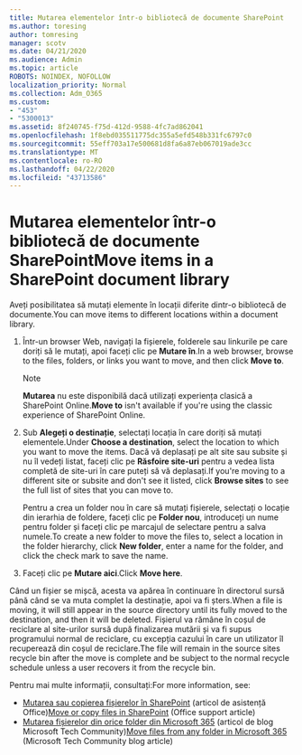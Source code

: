 ```yaml
---
title: Mutarea elementelor într-o bibliotecă de documente SharePoint
ms.author: toresing
author: tomresing
manager: scotv
ms.date: 04/21/2020
ms.audience: Admin
ms.topic: article
ROBOTS: NOINDEX, NOFOLLOW
localization_priority: Normal
ms.collection: Adm_O365
ms.custom:
- "453"
- "5300013"
ms.assetid: 8f240745-f75d-412d-9588-4fc7ad862041
ms.openlocfilehash: 1f8ebd035511775dc355a5efd548b331fc6797c0
ms.sourcegitcommit: 55eff703a17e500681d8fa6a87eb067019ade3cc
ms.translationtype: MT
ms.contentlocale: ro-RO
ms.lasthandoff: 04/22/2020
ms.locfileid: "43713586"
---
```

# <a name="move-items-in-a-sharepoint-document-library"></a><span data-ttu-id="643e8-102">Mutarea elementelor într-o bibliotecă de documente SharePoint</span><span class="sxs-lookup"><span data-stu-id="643e8-102">Move items in a SharePoint document library</span></span>

<span data-ttu-id="643e8-103">Aveți posibilitatea să mutați elemente în locații diferite dintr-o bibliotecă de documente.</span><span class="sxs-lookup"><span data-stu-id="643e8-103">You can move items to different locations within a document library.</span></span>
  
1. <span data-ttu-id="643e8-104">Într-un browser Web, navigați la fișierele, folderele sau linkurile pe care doriți să le mutați, apoi faceți clic pe **Mutare în**.</span><span class="sxs-lookup"><span data-stu-id="643e8-104">In a web browser, browse to the files, folders, or links you want to move, and then click **Move to**.</span></span>

    > [!NOTE]
    > <span data-ttu-id="643e8-105">**Mutarea** nu este disponibilă dacă utilizați experiența clasică a SharePoint Online.</span><span class="sxs-lookup"><span data-stu-id="643e8-105">**Move to** isn't available if you're using the classic experience of SharePoint Online.</span></span>
  
2. <span data-ttu-id="643e8-106">Sub **Alegeți o destinație**, selectați locația în care doriți să mutați elementele.</span><span class="sxs-lookup"><span data-stu-id="643e8-106">Under **Choose a destination**, select the location to which you want to move the items.</span></span> <span data-ttu-id="643e8-107">Dacă vă deplasați pe alt site sau subsite și nu îl vedeți listat, faceți clic pe **Răsfoire site-uri** pentru a vedea lista completă de site-uri în care puteți să vă deplasați.</span><span class="sxs-lookup"><span data-stu-id="643e8-107">If you're moving to a different site or subsite and don't see it listed, click **Browse sites** to see the full list of sites that you can move to.</span></span>

    <span data-ttu-id="643e8-108">Pentru a crea un folder nou în care să mutați fișierele, selectați o locație din ierarhia de foldere, faceți clic pe **Folder nou**, introduceți un nume pentru folder și faceți clic pe marcajul de selectare pentru a salva numele.</span><span class="sxs-lookup"><span data-stu-id="643e8-108">To create a new folder to move the files to, select a location in the folder hierarchy, click **New folder**, enter a name for the folder, and click the check mark to save the name.</span></span>

3. <span data-ttu-id="643e8-109">Faceți clic pe **Mutare aici**.</span><span class="sxs-lookup"><span data-stu-id="643e8-109">Click **Move here**.</span></span>

 <span data-ttu-id="643e8-110">Când un fișier se mișcă, acesta va apărea în continuare în directorul sursă până când se va muta complet la destinație, apoi va fi șters.</span><span class="sxs-lookup"><span data-stu-id="643e8-110">When a file is moving, it will still appear in the source directory until its fully moved to the destination, and then it will be deleted.</span></span> <span data-ttu-id="643e8-111">Fișierul va rămâne în coșul de reciclare al site-urilor sursă după finalizarea mutării și va fi supus programului normal de reciclare, cu excepția cazului în care un utilizator îl recuperează din coșul de reciclare.</span><span class="sxs-lookup"><span data-stu-id="643e8-111">The file will remain in the source sites recycle bin after the move is complete and be subject to the normal recycle schedule unless a user recovers it from the recycle bin.</span></span>

<span data-ttu-id="643e8-112">Pentru mai multe informații, consultați:</span><span class="sxs-lookup"><span data-stu-id="643e8-112">For more information, see:</span></span>

 - <span data-ttu-id="643e8-113">[Mutarea sau copierea fișierelor în SharePoint](https://support.office.com/article/move-or-copy-files-in-sharepoint-00e2f483-4df3-46be-a861-1f5f0c1a87bc) (articol de asistență Office)</span><span class="sxs-lookup"><span data-stu-id="643e8-113">[Move or copy files in SharePoint](https://support.office.com/article/move-or-copy-files-in-sharepoint-00e2f483-4df3-46be-a861-1f5f0c1a87bc) (Office support article)</span></span>
 - <span data-ttu-id="643e8-114">[Mutarea fișierelor din orice folder din Microsoft 365](https://techcommunity.microsoft.com/t5/Microsoft-SharePoint-Blog/Now-move-files-anywhere-in-Office-365-SharePoint-and-OneDrive/ba-p/146973) (articol de blog Microsoft Tech Community)</span><span class="sxs-lookup"><span data-stu-id="643e8-114">[Move files from any folder in Microsoft 365](https://techcommunity.microsoft.com/t5/Microsoft-SharePoint-Blog/Now-move-files-anywhere-in-Office-365-SharePoint-and-OneDrive/ba-p/146973) (Microsoft Tech Community blog article)</span></span> 